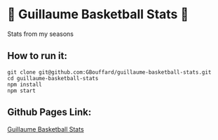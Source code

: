 # :basketball: Guillaume Basketball Stats :basketball:

Stats from my seasons

## How to run it:

```
git clone git@github.com:GBouffard/guillaume-basketball-stats.git
cd guillaume-basketball-stats
npm install
npm start
```

## Github Pages Link:

[Guillaume Basketball Stats](https://gbouffard.github.io/guillaume-basketball-stats/)
